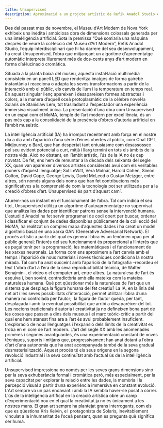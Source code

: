 ```yaml
---
title: Unsupervised
description: Aproximació a un projcte artístic de Refik Anadol Studio exposat al MOMA de Nova York generat mitjançant IA
---
```

Des del passat mes de novembre, el Museu d’Art Modern de Nova York exhibeix una inèdita i
ambiciosa obra de dimensions colossals generada per una intel·ligència artificial. Sota la
premissa “Què somiaria una màquina després de veure la col·lecció del Museu d’Art
Modern”, Refik Anadol Studio, l’equip interdisciplinari que hi ha darrere del seu
desenvolupament, ha creat Unsupervised, l’obra que mitjançant un algoritme d&#39;aprenentatge
automàtic interpreta lliurement més de dos-cents anys d’art modern en forma d’al·lucinació
cromàtica. 

Situada a la planta baixa del museu, aquesta instal·lació multimèdia consisteix en
un panell LED que renderitza imatges de forma gairebé instantània i reacciona o adapta les
seves transformacions a partir de la interacció amb el públic, els canvis de llum i la
temperatura en temps real. En aquest singular llenç apareixen i desapareixen formes
abstractes i colors, a la manera d’aquell oceà protoplasmàtic de la cèlebre novel·la Solaris de
Stanislaw Lem, tot traslladant a l’espectador una experiència immersiva visualment única.
La presentació d’una obra com Unsupervised en un espai com el MoMA, temple de l’art
modern per excel·lència, és un pas més cap a la consolidació de la presència d’obres
d’autoria artificial en l’àmbit museístic. 

La intel·ligència artificial (IA) ha irromput recentment amb força en el nostre dia a dia amb l’aparició d’una sèrie d’eines obertes al públic, com Chat GPT, Midjourney o Bard, que han despertat tant entusiasme com desassossec pel seu evident potencial a curt, mitjà i llarg termini en tots els àmbits de la nostra vida. Això no obstant, en l’àmbit artístic, l’ús de la IA no és cap novetat. De fet, ens hem de remuntar a la dècada dels seixanta del segle XX, quan van aparèixer diversos artistes considerats avui com els veritables pioners d’aquest llenguatge; Sol LeWitt, Vera Molnár, Harold Cohen, Simon Colton, David Cope, George Lewis, David McLeod o Gustav Metzger, entre altres, són només alguns dels noms que han fet contribucions més significatives a la comprensió de com la tecnologia pot ser utilitzada per a la creació d’obres d’art. Unsupervised és part d’aquest camí. 

Aturem-nos un instant en el funcionament de l’obra. Tal com indica el seu títol, Unsupervised utilitza un algoritme d&#39;autoaprenentatge no supervisat que analitza les dades per identificar patrons sense la intervenció humana. L&#39;estudi d&#39;Anadol ha fet servir programari de codi obert per buscar, ordenar i classificar el conjunt de dades disponibles públicament de la col·lecció del MoMA, ha realitzat un complex mapa d’aquestes
dades i ha creat un model algorítmic basat en una xarxa GAN (Generative Adversarial
Network). El procés artístic a partir del qual es genera l’obra és un fenòmen opac per al
públic general; l’interés del seu funcionament és proporcional a l’interès que es pugui tenir
per la programació, les matemàtiques i el funcionament de les xarxes neuronals. La forma
com ens aproximem a l’art canvia amb el temps i l’aparició de nous materials i noves
tècniques condiciona la nostra mirada. Tal com ha anat succeint amb l’aparició de la
fotografia –recordeu el text L’obra d’art a l’era de la seva reproductibilitat tècnica, de Walter
Benajmin-, el video o el computer art, entre altres. La naturalesa de l’art és esquiva i, ben
sovint, contradictòria amb ella mateixa com la mateixa naturalesa humana. Què pot qüestionar més la naturalesa de l’art que un sistema que desplaça la figura humana del fet creatiu? La IA, en la línia del net art i les seves possibilitats d’interacció, permet utilitzar l’obra d’una manera no controlada per l’autor;  la figura de l’autor queda, per tant, desplaçada i amb la eventual possibilitat que arribi a desaparèixer del tot. Les nocions tradicionals d’autoria i creativitat ja no defineixen bona part de les coses que passen a dins dels museus i el marc teòric-crític a partir del qual ens hem atansat fins ara a l’art és avui probablement insuficient. L’exploració de nous llenguatges i l’expansió dels límits de la creativitat es troba en el core de l’art modern. L’art del segle XX amb les anomenades primeres i segones avantguardes, és una experimentació constant de noves tècniques, suports i mitjans que, progressivament han anat dotant a l’obra d’art d’una autonomia que ha anat acompanyada també de la seva gradual desmaterialització. Aquest procés té els seus orígens en la segona revolució
industrial i la seva continuïtat amb l’actual ús de la intel·ligència artificial.

Unsupervised impressiona no només per les seves grans dimensions sinó per la seva
exhuberància formal i cromàtica però, més especialment, per la seva capacitat per explorar la
relació entre les dades, la memòria i la percepció visual a partir d’una experiència immersiva
en constant evolució. L’Art sempre va un pas endavant i amb la IA sembla haver-se posat a
córrer. L’ús de la inteligència artifical en la creació artística obre un camp d’experimentació
nou en el qual la creativitat ja no és únicament a les nostres mans. El gran art sempre ha
plantejat grans interrogants, com els que es qüestiona Kris Kelvin, el  protagonista de Solaris,
inevitablement vinculat a la inhumanitat de l’oceà pensant, quan es pregunta què significa ser
humà.